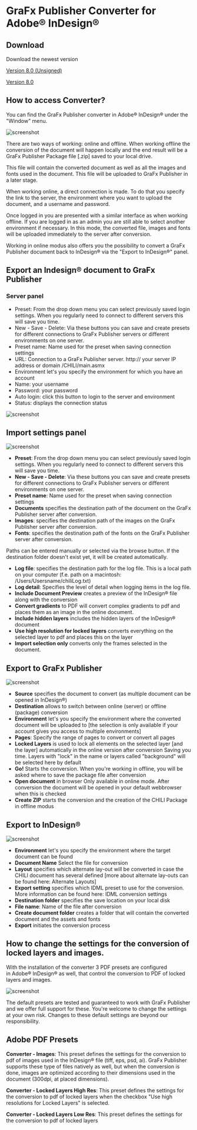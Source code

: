 # GraFx Publisher Converter for Adobe® InDesign®

## Download

Download the newest version

[Version 8.0 (Unsigned)](https://s3.eu-central-1.amazonaws.com/releases.chili-publish.com/releases/Desktop_Tools/8.0.0.0_Id_202403130816/CHILI_InDesign_Extensions_8.0.0.0_Unsigned.zip)

[Version 8.0](https://s3.eu-central-1.amazonaws.com/releases.chili-publish.com/releases/Desktop_Tools/8.0.0.0_Id_202403130816/CHILI_InDesign_Extensions_8.0.0.0.zip)

## How to access Converter?

You can find the GraFx Publisher converter in Adobe® InDesign® under the "Window" menu.

![screenshot](extension1.png)

There are two ways of working: online and offline.
When working offline the conversion of the document will happen locally and the end result will be a GraFx Publisher Package file [.zip] saved to your local drive.

This file will contain the converted document as well as all the images and fonts used in the document. This file will be uploaded to GraFx Publisher in a later stage.

When working online, a direct connection is made. To do that you specify the link to the server, the environment where you want to upload the document, and a username and password.

Once logged in you are presented with a similar interface as when working offline. If you are logged in as an admin you are still able to select another environment if necessary.
In this mode, the converted file, images and fonts will be uploaded immediately to the server after conversion.

Working in online modus also offers you the possibility to convert a GraFx Publisher document back to InDesign® via the "Export to InDesign®" panel.

## Export an Indesign® document to GraFx Publisher

### Server panel

- Preset: From the drop down menu you can select previously saved login settings. When you regularly need to connect to different servers this will save you time.
- New - Save - Delete: Via these buttons you can save and create presets for different connections to GraFx Publisher servers or different environments on one server.
- Preset name: Name used for the preset when saving connection settings
- URL: Connection to a GraFx Publisher server. http:// your server IP address or domain /CHILI/main.asmx
- Environment let's you specify the environment for which you have an account
- Name: your username
- Password: your password
- Auto login: click this button to login to the server and environment
- Status: displays the connection status

![screenshot](extension2.png)

## Import settings panel

![screenshot](extension4.png)

- **Preset**: From the drop down menu you can select previously saved login settings. When you regularly need to connect to different servers this will save you time.
- **New - Save - Delete**: Via these buttons you can save and create presets for different connections to GraFx Publisher servers or different environments on one server.
- **Preset name**: Name used for the preset when saving connection settings
- **Documents** specifies the destination path of the document on the GraFx Publisher server after conversion.
- **Images**: specifies the destination path of the images on the GraFx Publisher server after conversion.
- **Fonts**: specifies the destination path of the fonts on the GraFx Publisher server after conversion.

Paths can be entered manually or selected via the browse button. If the destination folder doesn't exist yet, it will be created automatically. 
 

- **Log file**: specifies the destination path for the log file. This is a local path on your computer (f.e. path on a macintosh: /Users/Usersname/chiliLog.txt)
- **Log detail**: Specifies the level of detail when logging items in the log file.
- **Include Document Preview** creates a preview of the InDesign® file along with the conversion
- **Convert gradients** to PDF will convert complex gradients to pdf and places them as an image in the online document.
- **Include hidden layers** includes the hidden layers of the InDesign® document
- **Use high resolution for locked layers** converts everything on the selected layer to pdf and places this on the layer
- **Import selection only** converts only the frames selected in the document.

## Export to GraFx Publisher

![screenshot](extension5.png)

- **Source** specifies the document to convert (as multiple document can be opened in InDesign®)
- **Destination** allows to switch between online (server) or offline (package) conversion
- **Environment** let's you specify the environment where the converted document will be uploaded to [the selection is only available if your account gives you access to multiple environments]
- **Pages**: Specify the range of pages to convert or convert all pages
- **Locked Layers** is used to lock all elements on the selected layer [and the layer] automatically in the online version after conversion Saving you time. Layers with "lock" in the name or layers called "background" will be selected here by default
- **Go!** Starts the conversion. When you're working in offline, you will be asked where to save the package file after conversion
- **Open document** in browser Only available in online mode. After conversion the document will be opened in your default webbrowser when this is checked
- **Create ZIP** starts the conversion and the creation of the CHILI Package in offline modus

## Export to InDesign®

![screenshot](extension6.png)

- **Environment** let's you specify the environment where the target document can be found
- **Document Name** Select the file for conversion
- **Layout** specifies which alternate lay-out will be converted in case the CHILI document has several defined [more about alternate lay-outs can be found here: Alternate Layouts]
- **Export setting** specifies which IDML preset to use for the conversion. More information can be found here: IDML conversion settings
- **Destination folder** specifies the save location on your local disk
- **File name**: Name of the file after conversion
- **Create document folder** creates a folder that will contain the converted document and the assets and fonts
- **Export** initiates the conversion process

## How to change the settings for the conversion of locked layers and images. 

With the installation of the converter 3 PDF presets are configured in Adobe® InDesign® as well, that control the conversion to PDF of locked layers and images.

![screenshot](extension7.png)

The default presets are tested and guaranteed to work with GraFx Publisher and we offer full support for these.
You're welcome to change the settings at your own risk. Changes to these default settings are beyond our responsibility.

## Adobe PDF Presets

**Converter - Images**: This preset defines the settings for the conversion to pdf of images used in the InDesign® file (tiff, eps, psd, ai). GraFx Publisher supports these type of files natively as well, but when the conversion is done, images are optimized according to their dimensions used in the document (300dpi, at placed dimensions).

**Converter - Locked Layers High Res**: This preset defines the settings for the conversion to pdf of locked layers when the checkbox "Use high resolutions for Locked Layers" is selected.

**Converter - Locked Layers Low Res**: This preset defines the settings for the conversion to pdf of locked layers

